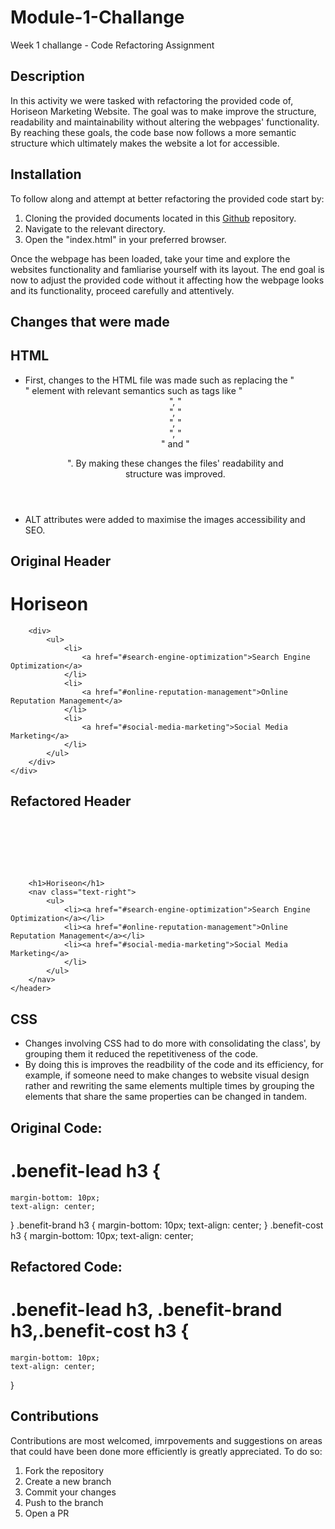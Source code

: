 # Module-1-Challange
Week 1 challange - Code Refactoring Assignment

## Description
In this activity we were tasked with refactoring the provided code of, Horiseon Marketing Website. The goal was to make improve the structure, readability and maintainability without altering the webpages' functionality. By reaching these goals, the code base now follows a more semantic structure which ultimately makes the website a lot for accessible. 

## Installation
To follow along and attempt at better refactoring the provided code start by:
1. Cloning the provided documents located in this <a href="https://github.com/coding-boot-camp/urban-octo-telegram.git">Github</a> repository.
2. Navigate to the relevant directory.
3. Open the "index.html" in your preferred browser.

Once the webpage has been loaded, take your time and explore the websites functionality and famliarise yourself with its layout. The end goal is now to adjust the provided code without it affecting how the webpage looks and its functionality, proceed carefully and attentively.

## Changes that were made

## HTML
- First, changes to the HTML file was made such as replacing the "<div>" element with relevant semantics such as tags like "<header>", "<nav>", "<main>", "<section>", "<footer>" and "<figure>". By making these changes the files' readability and structure was improved.
- ALT attributes were added to maximise the images accessibility and SEO.

## Original Header
  # <div class="header">
   #     <h1>Hori<span class="seo">seo</span>n</h1>
        <div>
            <ul>
                <li>
                    <a href="#search-engine-optimization">Search Engine Optimization</a>
                </li>
                <li>
                    <a href="#online-reputation-management">Online Reputation Management</a>
                </li>
                <li>
                    <a href="#social-media-marketing">Social Media Marketing</a>
                </li>
            </ul>
        </div>
    </div>

## Refactored Header
# <header class="container">
        <h1>Horiseon</h1>
        <nav class="text-right">
            <ul>
                <li><a href="#search-engine-optimization">Search Engine Optimization</a></li>
                <li><a href="#online-reputation-management">Online Reputation Management</a></li>
                <li><a href="#social-media-marketing">Social Media Marketing</a>
                </li>
            </ul>
        </nav>
    </header>

## CSS
- Changes involving CSS had to do more with consolidating the class', by grouping them it reduced the repetitiveness of the code.
- By doing this is improves the readbility of the code and its efficiency, for example, if someone need to make changes to website visual design rather and rewriting the same elements multiple times by grouping the elements that share the same properties can be changed in tandem. 

## Original Code:
# .benefit-lead h3 {
    margin-bottom: 10px;
    text-align: center;
}
 .benefit-brand h3 {
    margin-bottom: 10px;
    text-align: center;
}
 .benefit-cost h3 {
    margin-bottom: 10px;
    text-align: center;
    
## Refactored Code:
# .benefit-lead h3, .benefit-brand h3,.benefit-cost h3 {
    margin-bottom: 10px;
    text-align: center;
}

## Contributions
Contributions are most welcomed, imrpovements and suggestions on areas that could have been done more efficiently is greatly appreciated. To do so: 
1. Fork the repository
2. Create a new branch
3. Commit your changes
4. Push to the branch
5. Open a PR















